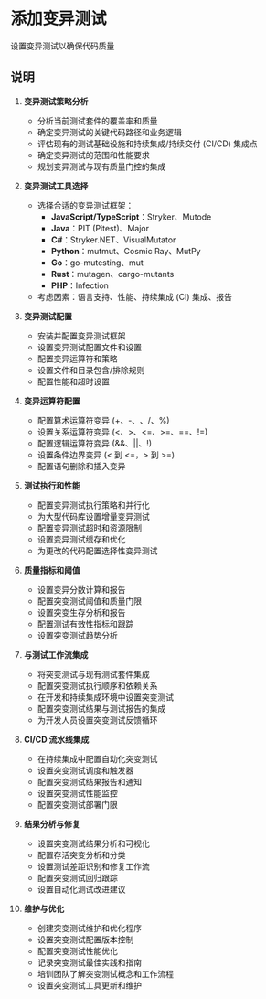 # 添加变异测试

设置变异测试以确保代码质量

## 说明

1. **变异测试策略分析**
   - 分析当前测试套件的覆盖率和质量
   - 确定变异测试的关键代码路径和业务逻辑
   - 评估现有的测试基础设施和持续集成/持续交付 (CI/CD) 集成点
   - 确定变异测试的范围和性能要求
   - 规划变异测试与现有质量门控的集成

2. **变异测试工具选择**
   - 选择合适的变异测试框架：
     - **JavaScript/TypeScript**：Stryker、Mutode
     - **Java**：PIT (Pitest)、Major
     - **C#**：Stryker.NET、VisualMutator
     - **Python**：mutmut、Cosmic Ray、MutPy
     - **Go**：go-mutesting、mut
     - **Rust**：mutagen、cargo-mutants
     - **PHP**：Infection
   - 考虑因素：语言支持、性能、持续集成 (CI) 集成、报告

3. **变异测试配置**
   - 安装并配置变异测试框架
   - 设置变异测试配置文件和设置
   - 配置变异运算符和策略
   - 设置文件和目录包含/排除规则
   - 配置性能和超时设置

4. **变异运算符配置**
   - 配置算术运算符变异 (+、-、​​、/、%)
   - 设置关系运算符变异 (<、>、<=、>=、==、!=)
   - 配置逻辑运算符变异 (&&、||、!)
   - 设置条件边界变异 (< 到 <=，> 到 >=)
   - 配置语句删除和插入变异

5. **测试执行和性能**
   - 配置变异测试执行策略和并行化
   - 为大型代码库设置增量变异测试
   - 配置变异测试超时和资源限制
   - 设置变异测试缓存和优化
   - 为更改的代码配置选择性变异测试

6. **质量指标和阈值**
   - 设置变异分数计算和报告
   - 配置突变测试阈值和质量门限
   - 设置突变生存分析和报告
   - 配置测试有效性指标和跟踪
   - 设置突变测试趋势分析

7. **与测试工作流集成**
   - 将突变测试与现有测试套件集成
   - 配置突变测试执行顺序和依赖关系
   - 在开发和持续集成环境中设置突变测试
   - 配置突变测试结果与测试报告的集成
   - 为开发人员设置突变测试反馈循环

8. **CI/CD 流水线集成**
   - 在持续集成中配置自动化突变测试
   - 设置突变测试调度和触发器
   - 配置突变测试结果报告和通知
   - 设置突变测试性能监控
   - 配置突变测试部署门限

9. **结果分析与修复**
   - 设置突变测试结果分析和可视化
   - 配置存活突变分析和分类
   - 设置测试差距识别和修复工作流
   - 配置突变测试回归跟踪
   - 设置自动化测试改进建议

10. **维护与优化**
    - 创建突变测试维护和优化程序
    - 设置突变测试配置版本控制
    - 配置突变测试性能优化
    - 记录突变测试最佳实践和指南
    - 培训团队了解突变测试概念和工作流程
    - 设置突变测试工具更新和维护